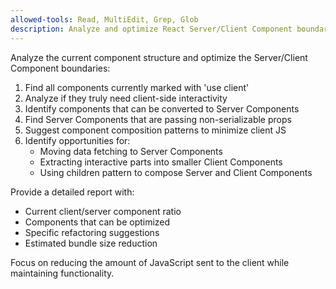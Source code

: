 ```yaml
---
allowed-tools: Read, MultiEdit, Grep, Glob
description: Analyze and optimize React Server/Client Component boundaries
---
```


Analyze the current component structure and optimize the Server/Client Component boundaries:

1. Find all components currently marked with 'use client'
2. Analyze if they truly need client-side interactivity
3. Identify components that can be converted to Server Components
4. Find Server Components that are passing non-serializable props
5. Suggest component composition patterns to minimize client JS
6. Identify opportunities for:
   - Moving data fetching to Server Components
   - Extracting interactive parts into smaller Client Components
   - Using children pattern to compose Server and Client Components

Provide a detailed report with:

- Current client/server component ratio
- Components that can be optimized
- Specific refactoring suggestions
- Estimated bundle size reduction

Focus on reducing the amount of JavaScript sent to the client while maintaining functionality.
